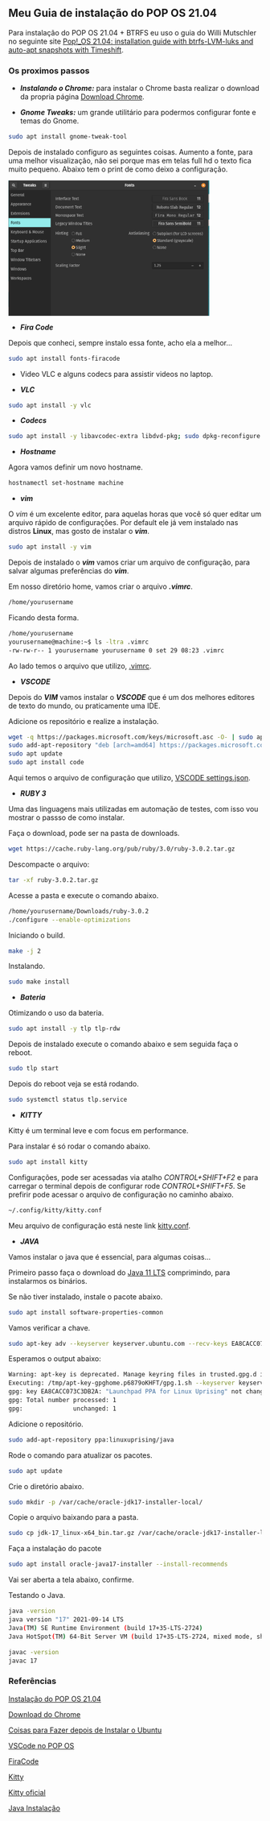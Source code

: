 ## Meu Guia de instalação do POP OS 21.04

Para instalação do POP OS 21.04 + BTRFS eu uso o guia do Willi Mutschler no seguinte site [Pop!_OS 21.04: installation guide with btrfs-LVM-luks and auto-apt snapshots with Timeshift](https://mutschler.eu/linux/install-guides/pop-os-btrfs-21-04/).

### Os proximos passos

*  ***Instalando o Chrome:*** para instalar o Chrome basta realizar o download da propria página [Download Chrome](https://www.google.com/chrome/?brand=BNSD&gclid=EAIaIQobChMIg-qt_-ai8wIVDgaRCh02qQ1LEAAYASAAEgIGePD_BwE&gclsrc=aw.ds).

* ***Gnome Tweaks:*** um grande utilitário para podermos configurar fonte e temas do Gnome.

```bash
sudo apt install gnome-tweak-tool 
```
Depois de instalado configuro as seguintes coisas.
Aumento a fonte, para uma melhor visualização, não sei porque mas em telas full hd o texto fica muito pequeno. Abaixo tem o print de como deixo a configuração.



<img align="center" src="https://github.com/landex/Linux/blob/main/POP_OS_21_04/IMAGES/Screenshot%20from%202021-09-28%2020-24-54.png" alt="drawing" width="400"/>



* ***Fira Code***

Depois que conheci, sempre instalo essa fonte, acho ela a melhor...

```bash
sudo apt install fonts-firacode
```

* Video VLC e alguns codecs para assistir videos no laptop.

* ***VLC***

```bash
sudo apt install -y vlc
```

* ***Codecs***

```bash
sudo apt install -y libavcodec-extra libdvd-pkg; sudo dpkg-reconfigure libdvd-pkg
```

* ***Hostname***

Agora vamos definir um novo hostname.

```bash
hostnamectl set-hostname machine
```

* ***vim***

O *vim* é um excelente editor, para aquelas horas que você só quer editar um arquivo rápido de configurações. Por default ele já vem instalado nas distros **Linux**, mas gosto de instalar o ***vim***.

```bash
sudo apt install -y vim
```

Depois de instalado o ***vim*** vamos criar um arquivo de configuração, para salvar algumas preferências do ***vim***.

Em nosso diretório home, vamos criar o arquivo ***.vimrc***.

```bash
/home/yourusername
```

Ficando desta forma.

```bash
/home/yourusername
yourusername@machine:~$ ls -ltra .vimrc 
-rw-rw-r-- 1 yourusername yourusername 0 set 29 08:23 .vimrc
```

Ao lado temos o arquivo que utilizo, [.vimrc](https://github.com/landex/Linux/blob/main/POP_OS_21_04/FILE/vimrc).

* ***VSCODE***

Depois do ***VIM*** vamos instalar o ***VSCODE*** que é um dos melhores editores de texto do mundo, ou praticamente uma IDE.

Adicione os repositório e realize a instalação.

```bash
wget -q https://packages.microsoft.com/keys/microsoft.asc -O- | sudo apt-key add -
sudo add-apt-repository "deb [arch=amd64] https://packages.microsoft.com/repos/vscode stable main"
sudo apt update
sudo apt install code
```

Aqui temos o arquivo de configuração que utilizo, [VSCODE settings.json](https://github.com/landex/Linux/blob/main/POP_OS_21_04/FILE/settings.json).


* ***RUBY 3***

Uma das linguagens mais utilizadas em automação de testes, com isso vou mostrar o passso de como instalar.

Faça o download, pode ser na pasta de downloads.

```bash
wget https://cache.ruby-lang.org/pub/ruby/3.0/ruby-3.0.2.tar.gz
```

Descompacte o arquivo:

```bash
tar -xf ruby-3.0.2.tar.gz
```

Acesse a pasta e execute o comando abaixo.
```bash
/home/yourusername/Downloads/ruby-3.0.2
./configure --enable-optimizations
```

Iniciando o build.

```bash
make -j 2
```
Instalando.

```bash
sudo make install
```

* ***Bateria***

Otimizando o uso da bateria.

```bash
sudo apt install -y tlp tlp-rdw
``` 

Depois de instalado execute o comando abaixo e sem seguida faça o reboot.

```bash
sudo tlp start
```

Depois do reboot veja se está rodando.

```bash
sudo systemctl status tlp.service
```

* ***KITTY***

Kitty é um terminal leve e com focus em performance.

Para instalar é só rodar o comando abaixo.

```bash
sudo apt install kitty
```

Configurações, pode ser acessadas via atalho *CONTROL+SHIFT+F2* e para carregar o terminal depois de configurar rode *CONTROL+SHIFT+F5*.
Se prefirir pode acessar o arquivo de configuração no caminho abaixo.

```bash
~/.config/kitty/kitty.conf
```
Meu arquivo de configuração está neste link [kitty.conf](https://github.com/landex/Linux/blob/main/POP_OS_21_04/FILE/kitty.conf).

* ***JAVA***

Vamos instalar o java que é essencial, para algumas coisas...

Primeiro passo faça o download do [Java 11 LTS](https://www.oracle.com/java/technologies/javase/jdk11-archive-downloads.html) comprimindo, para instalarmos os binários.

Se não tiver instalado, instale o pacote abaixo.

```bash
sudo apt install software-properties-common
```

Vamos verificar a chave.

```bash
sudo apt-key adv --keyserver keyserver.ubuntu.com --recv-keys EA8CACC073C3DB2A
```

Esperamos o output abaixo:

```bash
Warning: apt-key is deprecated. Manage keyring files in trusted.gpg.d instead (see apt-key(8)).
Executing: /tmp/apt-key-gpghome.p6879oKHFT/gpg.1.sh --keyserver keyserver.ubuntu.com --recv-keys EA8CACC073C3DB2A
gpg: key EA8CACC073C3DB2A: "Launchpad PPA for Linux Uprising" not changed
gpg: Total number processed: 1
gpg:              unchanged: 1
```

Adicione o repositório.

```bash
sudo add-apt-repository ppa:linuxuprising/java
```

Rode o comando para atualizar os pacotes.

```bash
sudo apt update
``` 

Crie o diretório abaixo.
```bash
sudo mkdir -p /var/cache/oracle-jdk17-installer-local/
```

Copie o arquivo baixando para a pasta.

```bash
sudo cp jdk-17_linux-x64_bin.tar.gz /var/cache/oracle-jdk17-installer-local/
```

Faça a instalação do pacote

```bash
sudo apt install oracle-java17-installer --install-recommends
```

Vai ser aberta a tela abaixo, confirme.

Testando o Java.

```bash
java -version
java version "17" 2021-09-14 LTS
Java(TM) SE Runtime Environment (build 17+35-LTS-2724)
Java HotSpot(TM) 64-Bit Server VM (build 17+35-LTS-2724, mixed mode, sharing)
```

```bash
javac -version
javac 17
```

### Referências

[Instalação do POP OS 21.04](https://mutschler.eu/linux/install-guides/pop-os-btrfs-21-04/)

[Download do Chrome](https://www.google.com/chrome/?brand=BNSD&gclid=EAIaIQobChMIg-qt_-ai8wIVDgaRCh02qQ1LEAAYASAAEgIGePD_BwE&gclsrc=aw.ds)

[Coisas para Fazer depois de Instalar o Ubuntu](https://mutschler.eu/linux/install-guides/ubuntu-post-install/)

[VSCode no POP OS](https://www.codegrepper.com/code-examples/shell/how+to+install+vs+code+in+pop+os)

[FiraCode](https://dev.to/josuerodriguez98/installing-firacode-on-windows-and-ubuntu-1fn1)

[Kitty](https://connectwww.com/how-to-install-kitty-on-ubuntu-kitty-terminal-emulator/61186/)

[Kitty oficial](https://sw.kovidgoyal.net/kitty/conf/)

[Java Instalação](https://www.digitalocean.com/community/tutorials/how-to-install-java-with-apt-on-ubuntu-20-04)


